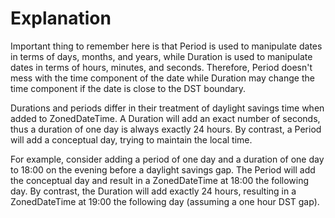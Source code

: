 # Explanation

Important thing to remember here is that Period is used to manipulate dates in terms of days, months, and years, while Duration is used to manipulate dates in terms of hours, minutes, and seconds. Therefore, Period doesn't mess with the time component of the date while Duration may change the time component if the date is close to the DST  boundary.

Durations and periods differ in their treatment of daylight savings time when added to ZonedDateTime. A Duration will add an exact number of seconds, thus a duration of one day is always exactly 24 hours. By contrast, a Period will add a conceptual day, trying to maintain the local time.

For example, consider adding a period of one day and a duration of one day to 18:00 on the evening before a daylight savings gap. The Period will add the conceptual day and result in a ZonedDateTime at 18:00 the following day. By contrast, the Duration will add exactly 24 hours, resulting in a ZonedDateTime at 19:00 the following day (assuming a one hour DST gap).
